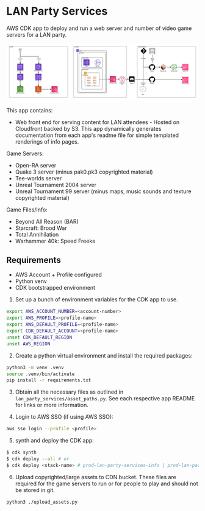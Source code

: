 # LAN Party Services
AWS CDK app to deploy and run a web server and number of video game servers for a LAN party.


![diagram.png](diagram.png)

This app contains:
- Web front end for serving content for LAN attendees - Hosted on Cloudfront backed by S3. 
This app dynamically generates documentation from each app's readme file for simple templated renderings of info pages.

Game Servers:
- Open-RA server
- Quake 3 server (minus pak0.pk3 copyrighted material)
- Tee-worlds server
- Unreal Tournament 2004 server
- Unreal Tournament 99 server (minus maps, music sounds and texture copyrighted material)

Game Files/Info:
- Beyond All Reason (BAR)
- Starcraft: Brood War
- Total Annihilation
- Warhammer 40k: Speed Freeks

## Requirements
- AWS Account + Profile configured
- Python venv
- CDK bootstrapped environment

1. Set up a bunch of environment variables for the CDK app to use. 
```bash
export AWS_ACCOUNT_NUMBER=<account-number>                                    
export AWS_PROFILE=<profile-name>       
export AWS_DEFAULT_PROFILE=<profile-name>     
export CDK_DEFAULT_ACCOUNT=<profile-name>     
unset CDK_DEFAULT_REGION
unset AWS_REGION
```

2. Create a python virtual environment and install the required packages:
```bash
python3 -m venv .venv
source .venv/bin/activate
pip install -r requirements.txt
```

3. Obtain all the necessary files as outlined in `lan_party_services/asset_paths.py`. See each respective app README for
links or more information.

4. Login to AWS SSO (if using AWS SSO):
```bash
aws sso login --profile <profile>
```
5. synth and deploy the CDK app:
```bash
$ cdk synth
$ cdk deploy --all # or
$ cdk deploy <stack-name> # prod-lan-party-services-info | prod-lan-party-services-core | prod-lan-party-services-quake3 | etc. See app.py for stack names
```

6. Upload copyrighted/large assets to CDN bucket. These files are required for the game servers to run or for people to play and should not be stored in git.
```bash
python3 ./upload_assets.py
```
